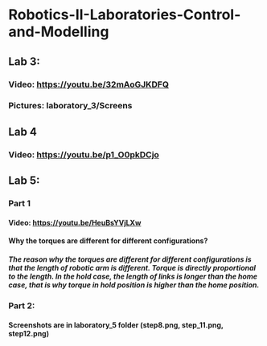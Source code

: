 # Robotics-II-Laboratories-Control-and-Modelling
## Lab 3: 
###  Video: https://youtu.be/32mAoGJKDFQ
###  Pictures: laboratory_3/Screens
## Lab 4
###  Video: https://youtu.be/p1_O0pkDCjo
## Lab 5:
### Part 1
####  Video: https://youtu.be/HeuBsYVjLXw
####  Why the torques are different for different configurations?
##### The reason why the torques are different for different configurations is that the length of robotic arm is different. Torque is directly proportional to the length. In the hold case, the length of links is longer than the home case, that is why torque in hold position is higher than the home position.
### Part 2: 
#### Screenshots are in laboratory_5 folder (step8.png, step_11.png, step12.png)
